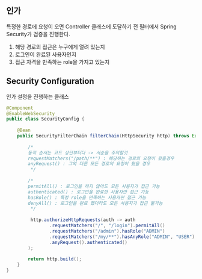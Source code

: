 ## 인가
특정한 경로에 요청이 오면 Controller 클래스에 도달하기 전 필터에서 Spring Security가 검증을 진행한다.

1. 해당 경로의 접근은 누구에게 열려 있는지
2. 로그인이 완료된 사용자인지
3. 접근 자격을 만족하는 role을 가지고 있는지

## Security Configuration
인가 설정을 진행하는 클래스

```java
@Component  
@EnableWebSecurity  
public class SecurityConfig {  
  
    @Bean  
    public SecurityFilterChain filterChain(HttpSecurity http) throws Exception {  
  
        /*  
        동작 순서는 코드 상단부터다 -> 서순을 주의할것  
        requestMatchers("/path/**") : 해당하는 경로의 요청이 왔을경우
        anyRequest() : 그외 다른 모든 경로의 요청이 왔을 경우
         */  
         
        /*        
        permitAll() : 로그인을 하지 않아도 모든 사용자가 접근 가능  
        authenticated() : 로그인을 완료한 사용자만 접근 가능  
        hasRole() : 특정 role을 만족하는 사용자만 접근 가능  
        denyAll() : 로그인을 완료 했더라도 모든 사용자가 접근 불가능  
         */        
         
         http.authorizeHttpRequests(auth -> auth  
                .requestMatchers("/", "/login").permitAll()  
                .requestMatchers("/admin").hasRole("ADMIN")  
                .requestMatchers("/my/**").hasAnyRole("ADMIN", "USER")  
                .anyRequest().authenticated()  
        );  
        
        return http.build();  
    }  
}
```